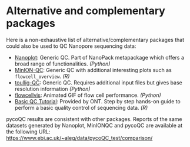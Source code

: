 # Alternative and complementary packages

Here is a non-exhaustive list of alternative/complementary packages that could also be used to QC Nanopore sequencing data:

* [Nanoplot](https://github.com/wdecoster/NanoPlot): Generic QC. Part of NanoPack metapackage which offers a broad range of functionalities. *(Python)*
* [MinION-QC](https://github.com/roblanf/minion_qc): Generic QC with additional interesting plots such as `flowcell_overview`. *(R)*
* [toullig-QC](https://github.com/GenomicParisCentre/toulligQC): Generic QC. Requires additional input files but gives base resolution information *(Python)*
* [flowcellvis](https://github.com/mattloose/flowcellvis): Animated GIF of flow cell performance. *(Python)*
* [Basic QC Tutorial](https://github.com/nanoporetech/ont_tutorial_basicqc): Provided by ONT. Step by step hands-on guide to perform a basic quality control of sequencing data. *(R)*

pycoQC results are consistent with other packages. Reports of the same datasets generated by Nanoplot, MinIONQC and pycoQC are available at the following URL: https://www.ebi.ac.uk/~aleg/data/pycoQC_test/comparison/
